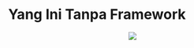 <h1>Yang Ini Tanpa Framework</h1>
<div align="center">
  <img src="https://raw.githubusercontent.com/dieselgank/picture/main/4a2cac3f836028a52257b07cf4ea69fe.jpg">
</div>

<br>
